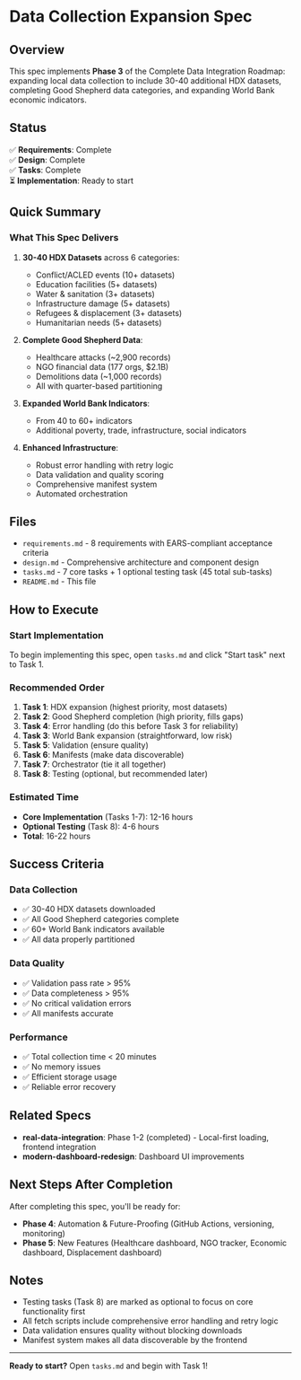 # Data Collection Expansion Spec

## Overview

This spec implements **Phase 3** of the Complete Data Integration Roadmap: expanding local data collection to include 30-40 additional HDX datasets, completing Good Shepherd data categories, and expanding World Bank economic indicators.

## Status

✅ **Requirements**: Complete  
✅ **Design**: Complete  
✅ **Tasks**: Complete  
⏳ **Implementation**: Ready to start

## Quick Summary

### What This Spec Delivers

1. **30-40 HDX Datasets** across 6 categories:
   - Conflict/ACLED events (10+ datasets)
   - Education facilities (5+ datasets)
   - Water & sanitation (3+ datasets)
   - Infrastructure damage (5+ datasets)
   - Refugees & displacement (3+ datasets)
   - Humanitarian needs (5+ datasets)

2. **Complete Good Shepherd Data**:
   - Healthcare attacks (~2,900 records)
   - NGO financial data (177 orgs, $2.1B)
   - Demolitions data (~1,000 records)
   - All with quarter-based partitioning

3. **Expanded World Bank Indicators**:
   - From 40 to 60+ indicators
   - Additional poverty, trade, infrastructure, social indicators

4. **Enhanced Infrastructure**:
   - Robust error handling with retry logic
   - Data validation and quality scoring
   - Comprehensive manifest system
   - Automated orchestration

## Files

- `requirements.md` - 8 requirements with EARS-compliant acceptance criteria
- `design.md` - Comprehensive architecture and component design
- `tasks.md` - 7 core tasks + 1 optional testing task (45 total sub-tasks)
- `README.md` - This file

## How to Execute

### Start Implementation

To begin implementing this spec, open `tasks.md` and click "Start task" next to Task 1.

### Recommended Order

1. **Task 1**: HDX expansion (highest priority, most datasets)
2. **Task 2**: Good Shepherd completion (high priority, fills gaps)
3. **Task 4**: Error handling (do this before Task 3 for reliability)
4. **Task 3**: World Bank expansion (straightforward, low risk)
5. **Task 5**: Validation (ensure quality)
6. **Task 6**: Manifests (make data discoverable)
7. **Task 7**: Orchestrator (tie it all together)
8. **Task 8**: Testing (optional, but recommended later)

### Estimated Time

- **Core Implementation** (Tasks 1-7): 12-16 hours
- **Optional Testing** (Task 8): 4-6 hours
- **Total**: 16-22 hours

## Success Criteria

### Data Collection
- ✅ 30-40 HDX datasets downloaded
- ✅ All Good Shepherd categories complete
- ✅ 60+ World Bank indicators available
- ✅ All data properly partitioned

### Data Quality
- ✅ Validation pass rate > 95%
- ✅ Data completeness > 95%
- ✅ No critical validation errors
- ✅ All manifests accurate

### Performance
- ✅ Total collection time < 20 minutes
- ✅ No memory issues
- ✅ Efficient storage usage
- ✅ Reliable error recovery

## Related Specs

- **real-data-integration**: Phase 1-2 (completed) - Local-first loading, frontend integration
- **modern-dashboard-redesign**: Dashboard UI improvements

## Next Steps After Completion

After completing this spec, you'll be ready for:

- **Phase 4**: Automation & Future-Proofing (GitHub Actions, versioning, monitoring)
- **Phase 5**: New Features (Healthcare dashboard, NGO tracker, Economic dashboard, Displacement dashboard)

## Notes

- Testing tasks (Task 8) are marked as optional to focus on core functionality first
- All fetch scripts include comprehensive error handling and retry logic
- Data validation ensures quality without blocking downloads
- Manifest system makes all data discoverable by the frontend

---

**Ready to start?** Open `tasks.md` and begin with Task 1!
